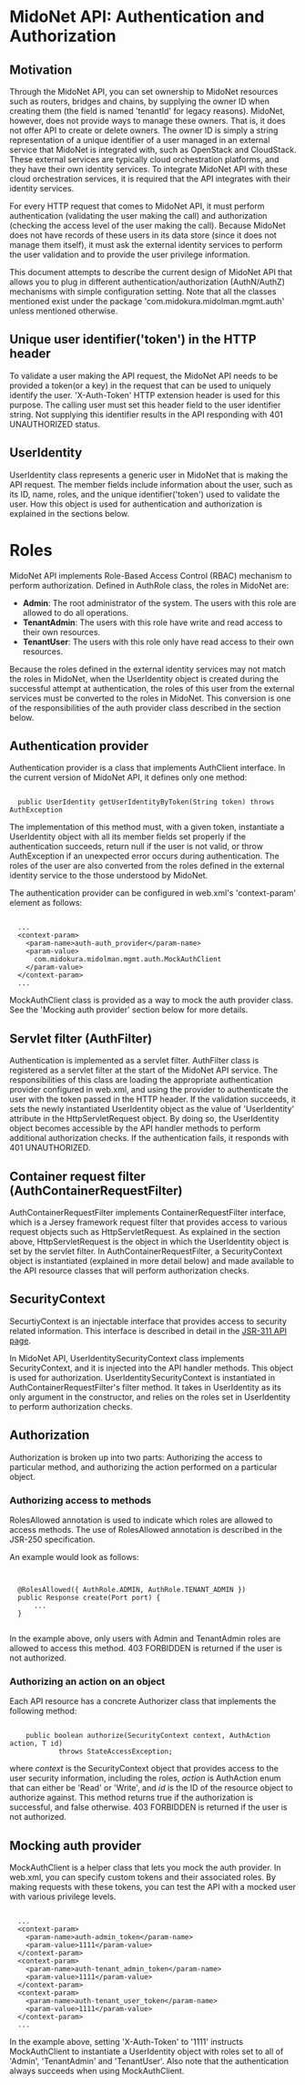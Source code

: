 # MidoNet API: Authentication and Authorization

## Motivation

Through the MidoNet API, you can set ownership to MidoNet resources such as
routers, bridges and chains, by supplying the owner ID when creating them (the
field is named 'tenantId' for legacy reasons).  MidoNet, however, does not
provide ways to manage these owners.  That is, it does not offer API to create
or delete owners.  The owner ID is simply a string representation of a unique
identifier of a user managed in an external service that MidoNet is integrated
with, such as OpenStack and CloudStack.  These external services are typically
cloud orchestration platforms, and they have their own identity services.
To integrate MidoNet API with these cloud orchestration services, it is
required that the API integrates with their identity services.

For every HTTP request that comes to MidoNet API, it must perform authentication
(validating the user making the call) and authorization (checking the access
level of the user making the call).  Because MidoNet does not have records of
these users in its data store (since it does not manage them itself), it must
ask the external identity services to perform the user validation and to provide
the user privilege information.

This document attempts to describe the current design of MidoNet API that allows
you to plug in different authentication/authorization (AuthN/AuthZ) mechanisms
with simple configuration setting.  Note that all the classes mentioned exist
under the package 'com.midokura.midolman.mgmt.auth' unless mentioned
otherwise.


## Unique user identifier('token') in the HTTP header

To validate a user making the API request, the MidoNet API needs to be provided
a token(or a key) in the request that can be used to uniquely identify the user.
'X-Auth-Token' HTTP extension header is used for this purpose.  The calling user
must set this header field to the user identifier string.  Not supplying this
identifier results in the API responding with 401 UNAUTHORIZED status.

## UserIdentity

UserIdentity class represents a generic user in MidoNet that is making the API
request.  The member fields include information about the user, such as its ID,
name, roles, and the unique identifier('token') used to validate the user.  How
this object is used for authentication and authorization is explained in the
sections below.

# Roles

MidoNet API implements Role-Based Access Control (RBAC) mechanism to perform
authorization. Defined in AuthRole class, the roles in MidoNet are:

 * <b>Admin</b>:  The root administrator of the system.  The users with this
 role are allowed to do all operations.
 * <b>TenantAdmin</b>: The users with this role have write and read access to
 their own resources.
 * <b>TenantUser</b>: The users with this role only have read access to their
 own resources.

Because the roles defined in the external identity services may not match the
roles in MidoNet, when the UserIdentity object is created during the
successful attempt at authentication, the roles of this user from the external
services must be converted to the roles in MidoNet.  This conversion is one of
the responsibilities of the auth provider class described in the section below.

## Authentication provider

Authentication provider is a class that implements AuthClient interface.  In
the current version of MidoNet API, it defines only one method:

<pre><code>
  public UserIdentity getUserIdentityByToken(String token) throws AuthException
</code></pre>

The implementation of this method must, with a given token, instantiate a
UserIdentity object with all its member fields set properly if the
authentication succeeds, return null if the user is not valid, or throw
AuthException if an unexpected error occurs during authentication.  The roles of
the user are also converted from the roles defined in the external identity
service to the those understood by MidoNet.

The authentication provider can be configured in web.xml's 'context-param'
element as follows:

<pre><code>
  ...
  &lt;context-param&gt;
    &lt;param-name>auth-auth_provider&lt;/param-name&gt;
    &lt;param-value&gt;
      com.midokura.midolman.mgmt.auth.MockAuthClient
    &lt;/param-value&gt;
  &lt;/context-param&gt;
  ...
</code></pre>

MockAuthClient class is provided as a way to mock the auth provider class.  See
the 'Mocking auth provider' section below for more details.

## Servlet filter (AuthFilter)

Authentication is implemented as a servlet filter.  AuthFilter class is
registered as a servlet filter at the start of the MidoNet API service.  The
responsibilities of this class are loading the appropriate authentication
provider configured in web.xml, and using the provider to authenticate the user
with the token passed in the HTTP header.  If the validation succeeds, it sets
the newly instantiated UserIdentity object as the value of 'UserIdentity'
attribute in the HttpServletRequest object.  By doing so, the UserIdentity
object becomes accessible by the API handler methods to perform additional
authorization checks.  If the authentication fails, it responds with 401
UNAUTHORIZED.

## Container request filter (AuthContainerRequestFilter)

AuthContainerRequestFilter implements ContainerRequestFilter interface, which
is a Jersey framework request filter that provides access to various request
objects such as HttpServletRequest.  As explained in the section above,
HttpServletRequest is the object in which the UserIdentity object is set by the
servlet filter.  In AuthContainerRequestFilter, a SecurityContext object is
instantiated (explained in more detail below) and made available to the API
resource classes that will perform authorization checks.

## SecurityContext

SecurtiyContext is an injectable interface that provides access to security
related information.  This interface is described in detail in the
[JSR-311 API page](http://jsr311.java.net/nonav/javadoc/javax/ws/rs/core/SecurityContext.html).

In MidoNet API, UserIdentitySecurityContext class implements SecurityContext,
and it is injected into the API handler methods.  This object is used for
authorization.  UserIdentitySecurityContext is instantiated in
AuthContainerRequestFilter's filter method.  It takes in UserIdentity as its
only argument in the constructor, and relies on the roles set in UserIdentity
to perform authorization checks.

## Authorization

Authorization is broken up into two parts:  Authorizing the access to particular
method, and authorizing the action performed on a particular object.

### Authorizing access to methods

RolesAllowed annotation is used to indicate which roles are allowed to access
methods.  The use of RolesAllowed annotation is described in the JSR-250
specification.

An example would look as follows:

<pre><code>

  @RolesAllowed({ AuthRole.ADMIN, AuthRole.TENANT_ADMIN })
  public Response create(Port port) {
      ...
  }

</code></pre>

In the example above, only users with Admin and TenantAdmin roles are allowed
to access this method.  403 FORBIDDEN is returned if the user is not authorized.

### Authorizing an action on an object

Each API resource has a concrete Authorizer<T> class that implements the
following method:

<pre><code>
    public boolean authorize(SecurityContext context, AuthAction action, T id)
            throws StateAccessException;
</code></pre>

where <i>context</i> is the SecurityContext object that provides access to the
user security information, including the roles, <i>action</i> is AuthAction enum
that can either be 'Read' or 'Write', and <i>id</i> is the ID of the resource
object to authorize against.  This method returns true if the authorization is
successful, and false otherwise.  403 FORBIDDEN is returned if the user is not
authorized.

## Mocking auth provider

MockAuthClient is a helper class that lets you mock the auth provider.  In
web.xml, you can specify custom tokens and their associated roles.  By making
requests with these tokens, you can test the API with a mocked user with various
privilege levels.

<pre><code>
  ...
  &lt;context-param&gt;
    &lt;param-name&gt;auth-admin_token&lt;/param-name&gt;
    &lt;param-value&gt;1111&lt;/param-value&gt;
  &lt;/context-param&gt;
  &lt;context-param&gt;
    &lt;param-name&gt;auth-tenant_admin_token&lt;/param-name&gt;
    &lt;param-value&gt;1111&lt;/param-value&gt;
  &lt;/context-param&gt;
  &lt;context-param&gt;
    &lt;param-name&gt;auth-tenant_user_token&lt;/param-name&gt;
    &lt;param-value&gt;1111&lt;/param-value&gt;
  &lt;/context-param&gt;
  ...
</code></pre>

In the example above, setting 'X-Auth-Token' to '1111' instructs MockAuthClient
to instantiate a UserIdentity object with roles set to all of 'Admin',
'TenantAdmin' and 'TenantUser'.  Also note that the authentication always
succeeds when using MockAuthClient.
